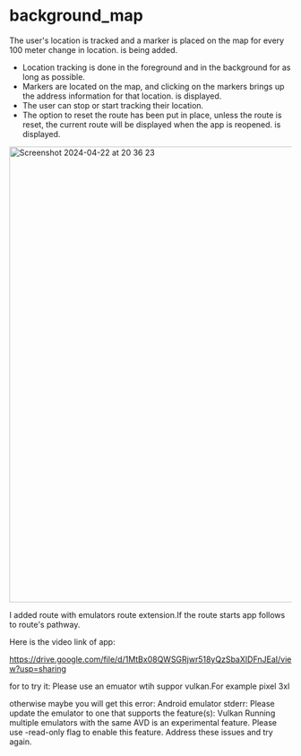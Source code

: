 # background_map
 The user's location is tracked and a marker is placed on the map for every 100 meter change in location.
is being added.
- Location tracking is done in the foreground and in the background for as long as possible.
- Markers are located on the map, and clicking on the markers brings up the address information for that location.
is displayed.
- The user can stop or start tracking their location.
- The option to reset the route has been put in place, unless the route is reset, the current route will be displayed when the app is reopened.
is displayed.

<img width="813" alt="Screenshot 2024-04-22 at 20 36 23" src="https://github.com/cagdaspektas/background_map/assets/62350321/cbe17f66-c075-49ea-8cad-99e4976d413c">

I added route with emulators route extension.If the route starts app follows to route's pathway.

Here is the video link of app:

https://drive.google.com/file/d/1MtBx08QWSGRjwr518yQzSbaXIDFnJEaI/view?usp=sharing


for to try it:
Please use an emuator wtih suppor vulkan.For example pixel 3xl


otherwise maybe you will get this error:
 Android emulator stderr:
 Please update the emulator to one that supports the feature(s): Vulkan
 Running multiple emulators with the same AVD 
 is an experimental feature.
 Please use -read-only flag to enable this feature.
 Address these issues and try again.
